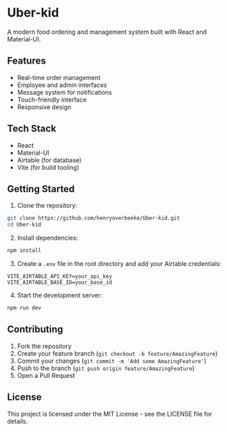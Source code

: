 # Uber-kid

A modern food ordering and management system built with React and Material-UI.

## Features

- Real-time order management
- Employee and admin interfaces
- Message system for notifications
- Touch-friendly interface
- Responsive design

## Tech Stack

- React
- Material-UI
- Airtable (for database)
- Vite (for build tooling)

## Getting Started

1. Clone the repository:
```bash
git clone https://github.com/henryoverbeeke/Uber-kid.git
cd Uber-kid
```

2. Install dependencies:
```bash
npm install
```

3. Create a `.env` file in the root directory and add your Airtable credentials:
```env
VITE_AIRTABLE_API_KEY=your_api_key
VITE_AIRTABLE_BASE_ID=your_base_id
```

4. Start the development server:
```bash
npm run dev
```

## Contributing

1. Fork the repository
2. Create your feature branch (`git checkout -b feature/AmazingFeature`)
3. Commit your changes (`git commit -m 'Add some AmazingFeature'`)
4. Push to the branch (`git push origin feature/AmazingFeature`)
5. Open a Pull Request

## License

This project is licensed under the MIT License - see the LICENSE file for details.
